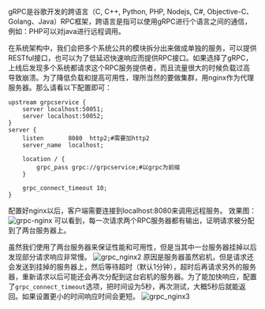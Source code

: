 gRPC是谷歌开发的跨语言（C, C++, Python, PHP, Nodejs, C#, Objective-C、Golang、Java）RPC框架，跨语言是指可以使用gRPC进行个语言之间的通信，例如：PHP可以对java进行远程调用。

在系统架构中，我们会把多个系统公共的模块拆分出来做成单独的服务，可以提供RESTful接口，也可以为了低延迟快速响应而提供RPC接口。如果选择了gRPC，上线后发现多个系统都请求这个RPC服务提供者，而且流量很大的时候负载过高导致崩溃。为了降低负载和提高可用性，理所当然的要做集群，用nginx作为代理服务器。那么请看以下配置即可：

```
upstream grpcservice {
    server localhost:50051;
    server localhost:50052;
}
server {
    listen       8080  http2;#需要加http2
    server_name  localhost;

    location / {
        grpc_pass grpc://grpcservice;#以grpc为前缀
    }

    grpc_connect_timeout 10;
}
```
配置好nginx以后，客户端需要连接到localhost:8080来调用远程服务。
效果图：![grpc-nginx](http://hopefully-img.yuedun.wang/grpc_nginx.gif "grpc-nginx")
可以看到，每一次请求两个RPC服务器都有输出，证明请求被分配到了两台服务器上。

虽然我们使用了两台服务器来保证性能和可用性，但是当其中一台服务器挂掉以后发现部分请求响应非常慢。
![grpc_nginx2](http://hopefully-img.yuedun.wang/grpc_nginx2.gif "grpc_nginx2")
原因是服务器虽然宕机，但是请求还会发送到挂掉的服务器上，然后等待超时（默认1分钟），超时后再请求另外的服务器，重新请求以后可能还会再次分配到这台宕机的服务器。为了能加快响应，配置了`grpc_connect_timeout`选项，把时间设为5秒，再次测试，大概5秒后就能返回。如果设置更小的时间响应时间会更短。
![grpc_nginx3](http://hopefully-img.yuedun.wang/grpc_nginx3.gif "grpc_nginx3")